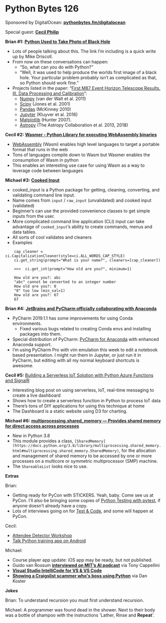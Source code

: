 # Python Bytes 126
Sponsored by DigitalOcean: [**pythonbytes.fm/digitalocean**](https://pythonbytes.fm/digitalocean)

Special guest: **[Cecil Philip](https://twitter.com/cecilphillip/)**

**Brian #1:**  [**Python Used to Take Photo of Black Hole**](http://www.blog.pythonlibrary.org/2019/04/11/python-used-to-take-photo-of-black-hole/)

- Lots of people talking about this. The link I’m including is a quick write up by Mike Driscoll.
-  From now on these conversations can happen:
	- “So, what can you do with Python?”
	- “Well, it was used to help produce the worlds first image of a black hole. Your particular problem probably isn’t as complicated as that, so Python should work fine.”
- Projects listed in the paper: “[First M87 Event Horizon Telescope Results. III. Data Processing and Calibration](https://iopscience.iop.org/article/10.3847/2041-8213/ab0c57/meta)”:
	- [Numpy](http://www.numpy.org/) (van der Walt et al. 2011)
	- [Scipy](https://www.scipy.org/) (Jones et al. 2001)
	- [Pandas](https://pandas.pydata.org/) (McKinney 2010)
	- [Jupyter](https://jupyter.org/) (Kluyver et al. 2016)
	- [Matplotlib](https://matplotlib.org/) (Hunter 2007).
	- [Astropy](http://www.astropy.org/) (The Astropy Collaboration et al. 2013, 2018)

**Cecil #2:** [**Wasmer - Python Library for executing WebAssembly binaries**](https://github.com/wasmerio/python-ext-wasm)

- [WebAssembly](https://webassembly.org) (Wasm) enables high level languages to target a portable format that runs in the web
- Tons of languages compile down to Wasm but Wasmer enables the consumption of Wasm in python
- This enables an interesting use case for using Wasm as a way to leverage code between languages

**Michael #3:** [**Cooked Input**](https://cooked-input.readthedocs.io/en/latest/quick_start.html)

- cooked_input is a Python package for getting, cleaning, converting, and validating command line input.
- Name comes from `input` / `raw_input` (unvalidated) and cooked input (validated)
- Beginner’s can use the provided convenience classes to get simple inputs from the user.
- More complicated command line application (CLI) input can take advantage of `cooked_input`’s ability to create commands, menus and data tables.
- All sorts of cool validates and cleaners
- Examples

```
    cap_cleaner = ci.CapitalizationCleaner(style=ci.ALL_WORDS_CAP_STYLE)
    ci.get_string(prompt="What is your name?", cleaners=[cap_cleaner])
```

```
    >>>  ci.get_int(prompt="How old are you?", minimum=1)
    
    How old are you?: abc
    "abc" cannot be converted to an integer number
    How old are you?: 0
    "0" too low (min_val=1)
    How old are you?: 67
    67
```

**Brian #4:** [**JetBrains and PyCharm officially collaborating with Anaconda**](https://blog.jetbrains.com/pycharm/2019/04/collaboration-with-anaconda-inc/)

- PyCharm 2019.1.1 has some improvements for using Conda environments.
	- Fixed various bugs related to creating Conda envs and installing packages into them.
- Special distribution of PyCharm: [PyCharm for Anaconda](https://www.jetbrains.com/pycharm/promo/anaconda/) with enhanced Anaconda support.
- I’m using PyCharm Pro with vim emulation this week to edit a notebook based presentation. I might run them in Jupyter, or just run it in PyCharm, but editing with all my normal keyboard shortcuts is awesome.

**Cecil #5:** [Building a Serverless IoT Solution with Python Azure Functions and SignalR](https://dev.to/azure/building-a-serverless-iot-solution-with-python-azure-functions-and-signalr-4ljp)

- Interesting blog post on using serverless, IoT, real-time messaging to create a live dashboard
- Shows how to create a serverless function in Python to process IoT data
- There’s tons of DIY applications for using this technique at home 
- The Dashboard is a static website using D3 for charting.

**Michael #6:** [**multiprocessing.shared_memory — Provides shared memory for direct access across processes**](https://docs.python.org/3.8/library/multiprocessing.shared_memory.html)

- New in Python 3.8
- This module provides a class, `[SharedMemory](https://docs.python.org/3.8/library/multiprocessing.shared_memory.html#multiprocessing.shared_memory.SharedMemory)`, for the allocation and management of shared memory to be accessed by one or more processes on a multicore or symmetric multiprocessor (SMP) machine.
- The `ShareableList` looks nice to use.

**Extras**

Brian:

- Getting ready for PyCon with STICKERS. Yeah, baby. Come see us at PyCon. I’ll also be bringing some copies of [Python Testing with pytest](https://amzn.to/2IqvjCG), if anyone doesn’t already have a copy.
- Lots of interviews going on for [Test & Code](https://testandcode.com), and some will happen at PyCon.

Cecil:  

- [Attendee Detector Workshop](https://github.com/jimbobbennett/AttendeeDetectorWorkshop) 
- [Talk Python training app on Android](https://play.google.com/store/apps/details?id=fm.talkpython.training.player)

Michael:

- Course player app update: iOS app may be ready, but not published.
- Guido van Rossum [**interviewed on MIT’s AI podcast**](https://lexfridman.com/guido-van-rossum/) via Tony Cappellini 
- [**Visual Studio IntelliCode for VS & VS Code**](https://marketplace.visualstudio.com/itemdetails?itemName=VisualStudioExptTeam.vscodeintellicode)
- [**Showing a Craigslist scammer who's boss using Python**](https://www.youtube.com/watch?v=GVQoAlQrnSg) via Dan Koster

**Jokes**

Brian:  To understand recursion you must first understand recursion.

Michael: A programmer was found dead in the shower. Next to their body was a bottle of shampoo with the instructions 'Lather, Rinse and **Repeat**'.

